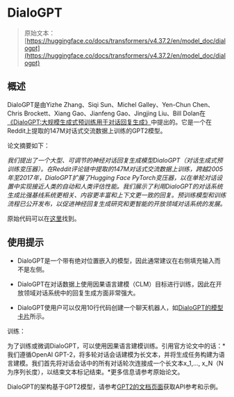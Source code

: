 # DialoGPT

> 原始文本：[https://huggingface.co/docs/transformers/v4.37.2/en/model_doc/dialogpt](https://huggingface.co/docs/transformers/v4.37.2/en/model_doc/dialogpt)

## 概述

DialoGPT是由Yizhe Zhang、Siqi Sun、Michel Galley、Yen-Chun Chen、Chris Brockett、Xiang Gao、Jianfeng Gao、Jingjing Liu、Bill Dolan在[《DialoGPT:大规模生成式预训练用于对话回复生成》](https://arxiv.org/abs/1911.00536)中提出的。它是一个在Reddit上提取的147M对话式交流数据上训练的GPT2模型。

论文摘要如下：

*我们提出了一个大型、可调节的神经对话回复生成模型DialoGPT（对话生成式预训练变压器）。在Reddit评论链中提取的147M对话式交流数据上训练，跨越2005年至2017年，DialoGPT扩展了Hugging Face PyTorch变压器，以在单轮对话设置中实现接近人类的自动和人类评估性能。我们展示了利用DialoGPT的对话系统生成比强基线系统更相关、内容更丰富和上下文更一致的回复。预训练模型和训练流程已公开发布，以促进神经回复生成研究和更智能的开放领域对话系统的发展。*

原始代码可以在[这里](https://github.com/microsoft/DialoGPT)找到。

## 使用提示

+   DialoGPT是一个带有绝对位置嵌入的模型，因此通常建议在右侧填充输入而不是左侧。

+   DialoGPT在对话数据上使用因果语言建模（CLM）目标进行训练，因此在开放领域对话系统中的回复生成方面非常强大。

+   DialoGPT使用户可以仅用10行代码创建一个聊天机器人，如[DialoGPT的模型卡片](https://huggingface.co/microsoft/DialoGPT-medium)所示。

训练：

为了训练或微调DialoGPT，可以使用因果语言建模训练。引用官方论文中的话：*我们遵循OpenAI GPT-2，将多轮对话会话建模为长文本，并将生成任务构建为语言建模。我们首先将对话会话中的所有对话轮次连接成一个长文本x_1,…, x_N（N为序列长度），以结束文本标记结束。*更多信息请参考原始论文。

DialoGPT的架构基于GPT2模型，请参考[GPT2的文档页面](gpt2)获取API参考和示例。
